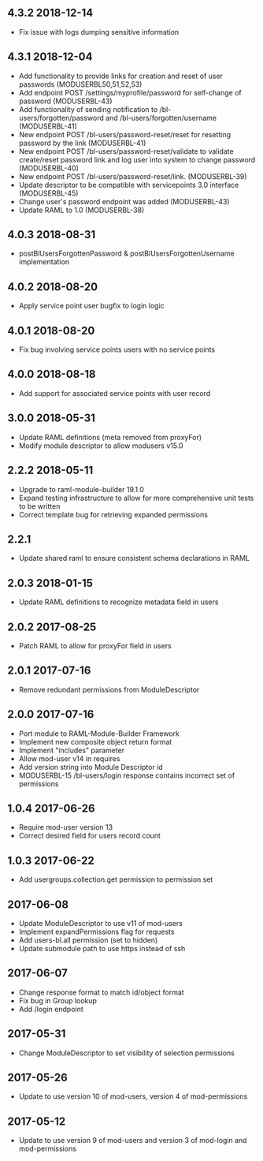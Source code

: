 ## 4.3.2 2018-12-14
 * Fix issue with logs dumping sensitive information

## 4.3.1 2018-12-04
 * Add functionality to provide links for creation and reset of user passwords (MODUSERBL50,51,52,53)
 * Add endpoint POST /settings/myprofile/password for self-change of password (MODUSERBL-43)
 * Add functionality of sending notification to /bl-users/forgotten/password and /bl-users/forgotten/username (MODUSERBL-41)
 * New endpoint POST /bl-users/password-reset/reset for resetting password by the link (MODUSERBL-41)
 * New endpoint POST /bl-users/password-reset/validate to validate create/reset password link and log user into system to change password (MODUSERBL-40)
 * New endpoint POST /bl-users/password-reset/link. (MODUSERBL-39)
 * Update descriptor to be compatible with servicepoints 3.0 interface (MODUSERBL-45)
 * Change user's password endpoint was added (MODUSERBL-43)
 * Update RAML to 1.0 (MODUSERBL-38)

## 4.0.3 2018-08-31
 * postBlUsersForgottenPassword & postBlUsersForgottenUsername implementation

## 4.0.2 2018-08-20
 * Apply service point user bugfix to login logic

## 4.0.1 2018-08-20
 * Fix bug involving service points users with no service points

## 4.0.0 2018-08-18
 * Add support for associated service points with user record

## 3.0.0 2018-05-31
 * Update RAML definitions (meta removed from proxyFor)
 * Modify module descriptor to allow modusers v15.0

## 2.2.2 2018-05-11
 * Upgrade to raml-module-builder 19.1.0
 * Expand testing infrastructure to allow for more comprehensive unit tests to be written
 * Correct template bug for retrieving expanded permissions

## 2.2.1
 * Update shared raml to ensure consistent schema declarations in RAML

## 2.0.3 2018-01-15
 * Update RAML definitions to recognize metadata field in users

## 2.0.2 2017-08-25
 * Patch RAML to allow for proxyFor field in users

## 2.0.1 2017-07-16
 * Remove redundant permissions from ModuleDescriptor

## 2.0.0 2017-07-16
 * Port module to RAML-Module-Builder Framework
 * Implement new composite object return format
 * Implement "includes" parameter
 * Allow mod-user v14 in requires
 * Add version string into Module Descriptor id
 * MODUSERBL-15 /bl-users/login response contains incorrect set of permissions

## 1.0.4 2017-06-26
 * Require mod-user version 13
 * Correct desired field for users record count

## 1.0.3 2017-06-22
 * Add usergroups.collection.get permission to permission set

## 2017-06-08
 * Update ModuleDescriptor to use v11 of mod-users
 * Implement expandPermissions flag for requests
 * Add users-bl.all permission (set to hidden)
 * Update submodule path to use https instead of ssh

## 2017-06-07
 * Change response format to match id/object format
 * Fix bug in Group lookup
 * Add /login endpoint

## 2017-05-31
 * Change ModuleDescriptor to set visibility of selection permissions

## 2017-05-26
 * Update to use version 10 of mod-users, version 4 of mod-permissions

## 2017-05-12
 * Update to use version 9 of mod-users and version 3 of mod-login and mod-permissions

